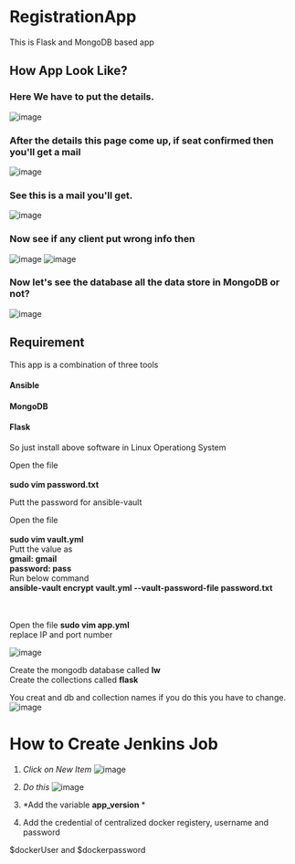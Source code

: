 RegistrationApp
================ 
This is Flask and MongoDB based app

How App Look Like?
-----------------

### Here We have to put the details.
![image](https://user-images.githubusercontent.com/69861558/119587590-9bdfd080-bdec-11eb-9eab-48ba6a3de55b.png)

### After the details this page come up, if seat confirmed then you'll get a mail

![image](https://user-images.githubusercontent.com/69861558/119587670-c3cf3400-bdec-11eb-8df2-cb93409e5f5c.png)

### See this is a mail you'll get.
![image](https://user-images.githubusercontent.com/69861558/119587763-f842f000-bdec-11eb-9e52-935f73abc0ec.png)

### Now see if any client put wrong info then
![image](https://user-images.githubusercontent.com/69861558/119588343-3c82c000-bdee-11eb-86fb-28f4bade1db0.png)
![image](https://user-images.githubusercontent.com/69861558/119588359-460c2800-bdee-11eb-9e2c-ff7fceba6741.png)

### Now let's see the database all the data store in MongoDB or not?
![image](https://user-images.githubusercontent.com/69861558/119588777-1c073580-bdef-11eb-86d4-2278a74f2fbd.png)


Requirement
-----------
This app is a combination of three tools
#### Ansible
#### MongoDB
#### Flask
So just install above software in Linux Operationg System

Open the file<br><br>
**sudo vim password.txt**<br>




Putt the password for ansible-vault<br>

Open the file<br><br>
**sudo vim vault.yml**<br>
Putt the value as<br>
**gmail: gmail**<br>
**password: pass**<br>
Run below command<br>
**ansible-vault encrypt vault.yml --vault-password-file password.txt**

<br><br>
Open the file
**sudo vim app.yml**<br>
replace IP and port number<br>

![image](https://user-images.githubusercontent.com/69861558/119589496-853b7880-bdf0-11eb-82b3-e26a2fd9d504.png)

Create the mongodb database called **lw**<br>
Create the collections called **flask**<br>

You creat and db and collection names if you do this you have to change.
![image](https://user-images.githubusercontent.com/69861558/119589616-c6338d00-bdf0-11eb-8f52-813666a37a6c.png)



# How to Create Jenkins Job

1. *Click on New Item*
![image](https://user-images.githubusercontent.com/69861558/207049704-5ab90c5f-0a38-48d7-b0ec-650c32155b87.png)

2. *Do this*
![image](https://user-images.githubusercontent.com/69861558/207050142-52192629-1d96-44e9-8a08-c77f85772540.png)

3. *Add the variable **app_version**  *
4. Add the credential of centralized docker registery, username and password

$dockerUser and $dockerpassword

